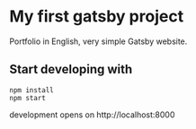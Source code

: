 # My first gatsby project

Portfolio in English, very simple Gatsby website.

## Start developing with
```
npm install
npm start
```
development opens on http://localhost:8000
